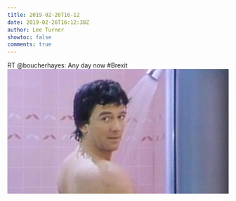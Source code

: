 ```yaml
---
title: 2019-02-26T16-12
date: 2019-02-26T16:12:38Z
author: Lee Turner
showtoc: false
comments: true
---
```


RT @boucherhayes: Any day now
#Brexit ![](/img/x//1100428434419920897-D0UaKajX4AARaHi.jpg)

